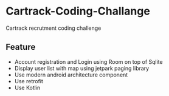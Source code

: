 # Cartrack-Coding-Challange
Cartrack recrutment coding challenge

<h2>Feature</h2>
<ul>
<li>Account registration and Login using Room on top of Sqlite</li>
<li>Display user list with map using jetpark paging library</li>
<li>Use modern android architecture component</li>
<li>Use retrofit</li>
<li>Use Kotlin</li>
</ul>
